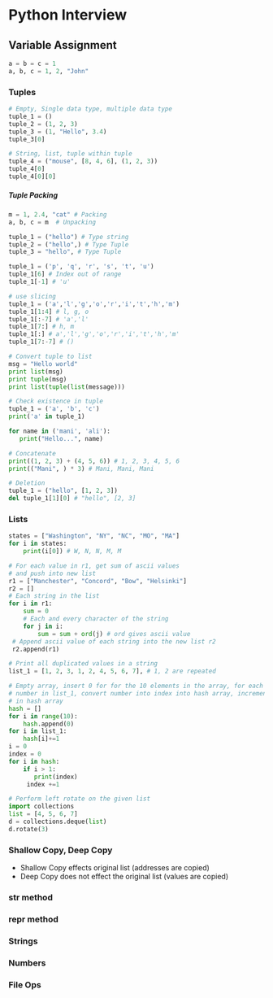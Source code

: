 # Python Interview

## Variable Assignment
```python
a = b = c = 1
a, b, c = 1, 2, "John"
```

### Tuples
```python
# Empty, Single data type, multiple data type
tuple_1 = ()
tuple_2 = (1, 2, 3)
tuple_3 = (1, "Hello", 3.4)
tuple_3[0]

# String, list, tuple within tuple
tuple_4 = ("mouse", [8, 4, 6], (1, 2, 3))
tuple_4[0]
tuple_4[0][0]
```
##### Tuple Packing
```python
m = 1, 2.4, "cat" # Packing
a, b, c = m  # Unpacking
```

```python
tuple_1 = ("hello") # Type string
tuple_2 = ("hello",) # Type Tuple
tuple_3 = "hello", # Type Tuple
```

```python
tuple_1 = ('p', 'q', 'r', 's', 't', 'u')
tuple_1[6] # Index out of range
tuple_1[-1] # 'u'
```

```python
# use slicing
tuple_1 = ('a','l','g','o','r','i','t','h','m')
tuple_1[1:4] # l, g, o
tuple_1[:-7] # 'a','l'
tuple_1[7:] # h, m
tuple_1[:] # a','l','g','o','r','i','t','h','m'
tuple_1[7:-7] # ()
```

```python
# Convert tuple to list
msg = "Hello world"
print list(msg)
print tuple(msg)
print list(tuple(list(message)))
```

```python
# Check existence in tuple
tuple_1 = ('a', 'b', 'c')
print('a' in tuple_1)
```

```python
for name in ('mani', 'ali'):
   print("Hello...", name)
```

```python
# Concatenate
print((1, 2, 3) + (4, 5, 6)) # 1, 2, 3, 4, 5, 6
print(("Mani", ) * 3) # Mani, Mani, Mani
```

```python
# Deletion
tuple_1 = ("hello", [1, 2, 3])
del tuple_1[1][0] # "hello", [2, 3]
```

### Lists

```python
states = ["Washington", "NY", "NC", "MO", "MA"]
for i in states:
    print(i[0]) # W, N, N, M, M
```

```python
# For each value in r1, get sum of ascii values
# and push into new list
r1 = ["Manchester", "Concord", "Bow", "Helsinki"]
r2 = []
# Each string in the list
for i in r1:
    sum = 0
    # Each and every character of the string
    for j in i:
        sum = sum + ord(j) # ord gives ascii value
 # Append ascii value of each string into the new list r2
 r2.append(r1)
```

```python
# Print all duplicated values in a string
list_1 = [1, 2, 3, 1, 2, 4, 5, 6, 7], # 1, 2 are repeated

# Empty array, insert 0 for for the 10 elements in the array, for each
# number in list_1, convert number into index into hash array, increment slot
# in hash array
hash = []
for i in range(10):
    hash.append(0)
for i in list_1:
    hash[i]+=1
i = 0
index = 0
for i in hash:
    if i > 1:
       print(index)
     index +=1
```

```python
# Perform left rotate on the given list
import collections
list = [4, 5, 6, 7]
d = collections.deque(list)
d.rotate(3)
```

### Shallow Copy, Deep Copy

- Shallow Copy effects original list (addresses are copied)
- Deep Copy does not effect the original list (values are copied)

### __str__ method

### __repr__ method

### Strings

### Numbers

### File Ops

